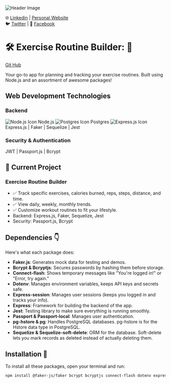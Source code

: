 ![Header Image](https://miro.medium.com/max/1400/0*-u0b7K0Q6zfBcQqT.gif)

🌐 [Linkedin](https://linkedin.com/in/trung-dinh-9513543) | [Personal Website](https://trunghdinh.com)  
🐦 [Twitter](https://twitter.com/DinhDevoloper) | 👥 [Facebook](https://www.facebook.com/trung.dinh.560/)

# 🛠 Exercise Routine Builder: 💪
 <a href="https://github.com/trungdinh1983/New-Exercise-Planner">Git Hub</a>

Your go-to app for planning and tracking your exercise routines. Built using Node.js and an assortment of awesome packages!

## Web Development Technologies

### Backend

![Node.js Icon](https://img.icons8.com/color/48/000000/nodejs.png) Node.js ![Postgres Icon](https://img.icons8.com/color/48/000000/postgreesql.png) Postgres ![Express.js Icon](https://img.icons8.com/color/48/000000/express.png) Express.js | Faker | Sequelize | Jest

### Security & Authentication

JWT | Passport.js | Bcrypt

## 🚀 Current Project

### Exercise Routine Builder

- ✅ Track specific exercises, calories burned, reps, steps, distance, and time.
- ✅ View daily, weekly, monthly trends.
- ✅ Customize workout routines to fit your lifestyle.
- Backend: Express.js, Faker, Sequelize, Jest
- Security: Passport.js, Bcrypt

## Dependencies 👇

Here's what each package does:

- **Faker.js**: Generates mock data for testing and demos.
- **Bcrypt & Bcryptjs**: Secures passwords by hashing them before storage.
- **Connect-flash**: Shows temporary messages like "You're logged in!" or "Error, try again."
- **Dotenv**: Manages environment variables, keeps API keys and secrets safe.
- **Express-session**: Manages user sessions (keeps you logged in and tracks your info).
- **Express**: Framework for building the backend of the app.
- **Jest**: Testing library to make sure everything is running smoothly.
- **Passport & Passport-local**: Manages user authentication.
- **pg-hstore & pg**: Handles PostgreSQL databases. pg-hstore is for the Hstore data type in PostgreSQL.
- **Sequelize & Sequelize-soft-delete**: ORM for the database. Soft-delete lets you mark records as deleted instead of actually deleting them.

## Installation 🚀

To install all these packages, open your terminal and run:

```bash
npm install @faker-js/faker bcrypt bcryptjs connect-flash dotenv express-session express jest passport-local passport pg-hstore pg postman sequelize-soft-delete sequelize swagger-ui-express winston
